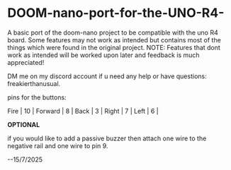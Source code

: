 # DOOM-nano-port-for-the-UNO-R4-
A basic port of the doom-nano project to be compatible with the uno R4 board. Some features may not work as intended but contains most of the things which were found in the original project. NOTE: Features that dont work as intended will be worked upon later and feedback is much appreciated!

DM me on my discord account if u need any help or have questions: freakierthanusual.

pins for the buttons:

Fire | 10 |
Forward | 8 |
Back | 3 | 
Right | 7 |
Left | 6 |

**OPTIONAL**

if you would like to add a passive buzzer then attach one wire to the negative rail and one wire to pin 9.

--15/7/2025
